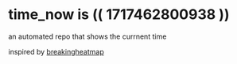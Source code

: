 # time_now is (( 1717462800938 ))

an automated repo that shows the currnent time

inspired by [breakingheatmap](https://github.com/breakingheatmap/breakingheatmap)